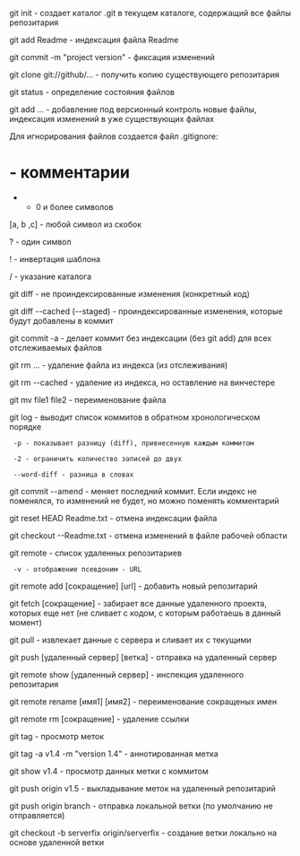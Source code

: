 git init - создает каталог .git в текущем каталоге, содержащий все файлы репозитария

git add Readme - индексация файла Readme

git commit -m "project version" - фиксация изменений

git clone git://github/... - получить копию существующего репозитария

git status - определение состояния файлов

git add ... - добавление под версионный контроль новые файлы, индексация изменений в уже существующих файлах


Для игнорирования файлов создается файл .gitignore:

# - комментарии 

* - 0 и более символов

[a, b ,c] - любой символ из скобок

? - один символ

! - инвертация шаблона

/ - указание каталога


git diff - не проиндексированные изменения (конкретный код)

git diff --cached (--staged) - проиндексированные изменения, которые будут добавлены в коммит

git commit -a - делает коммит без индексации (без git add) для всех отслеживаемых файлов


git rm ... - удаление файла из индекса (из отслеживания)

git rm --cached - удаление из индекса, но оставление на винчестере


git mv file1 file2 - переименование файла

git log - выводит список коммитов в обратном хронологическом порядке

     -p - показывает разницу (diff), привнесенную каждым коммитом
	 
	 -2 - ограничить количество записей до двух
	 
	 --word-diff - разница в словах
	 
	 
git commit --amend - меняет последний коммит. Если индекс не поменялся, то изменений не будет, но можно поменять комментарий


git reset HEAD Readme.txt - отмена индексации файла

git checkout --Readme.txt - отмена изменений в файле рабочей области


git remote - список удаленных репозитариев

	 -v - отображение псевдоним - URL
	 

git remote add [сокращение] [url] - добавить новый репозитарий

git fetch [сокращение] - забирает все данные удаленного проекта, которых еще нет (не сливает с кодом, с которым работаешь в данный момент)

git pull - извлекает данные с сервера и сливает их с текущими

git push [удаленный сервер] [ветка] - отправка на удаленный сервер

git remote show [удаленный сервер] - инспекция удаленного репозитария

git remote rename [имя1] [имя2] - переименование сокращеных имен

git remote rm [сокращение] - удаление ссылки


git tag - просмотр меток

git tag -a v1.4 -m "version 1.4" - аннотированная метка

git show v1.4 - просмотр данных метки с коммитом

git push origin v1.5 - выкладывание меток на удаленный репозитарий

git push origin branch - отправка локальной ветки (по умолчанию не отправляется)

git checkout -b serverfix origin/serverfix - создание ветки локально на основе удаленной ветки
